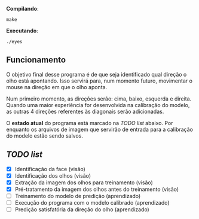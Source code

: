 **Compilando**:
```
make
```

**Executando**:
```
./eyes
```

## Funcionamento

O objetivo final desse programa é de que seja identificado qual direção o olho
está apontando. Isso servirá para, num momento futuro, movimentar o mouse
na direção em que o olho aponta.

Num primeiro momento, as direções serão: cima, baixo, esquerda e direita.  
Quando uma maior experiência for desenvolvida na calibração do modelo,
as outras 4 direções referentes às diagonais serão adicionadas.

O **estado atual** do programa está marcado na *TODO list* abaixo. Por enquanto
os arquivos de imagem que servirão de entrada para a calibração do modelo
estão sendo salvos.

## *TODO list*

- [x] Identificação da face (visão)
- [x] Identificação dos olhos (visão)
- [x] Extração da imagem dos olhos para treinamento (visão)
- [x] Pré-tratamento da imagem dos olhos antes do treinamento (visão)
- [ ] Treinamento do modelo de predição (aprendizado)
- [ ] Execução do programa com o modelo calibrado (aprendizado)
- [ ] Predição satisfatória da direção do olho (aprendizado)
